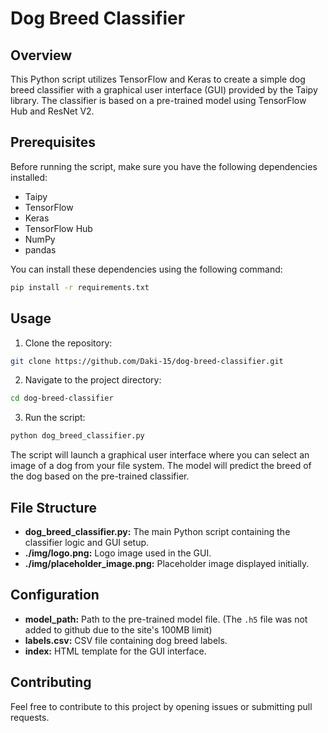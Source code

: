 # Dog Breed Classifier

## Overview

This Python script utilizes TensorFlow and Keras to create a simple dog breed classifier with a graphical user interface (GUI) provided by the Taipy library. The classifier is based on a pre-trained model using TensorFlow Hub and ResNet V2.

## Prerequisites

Before running the script, make sure you have the following dependencies installed:

- Taipy
- TensorFlow
- Keras
- TensorFlow Hub
- NumPy
- pandas

You can install these dependencies using the following command:

```bash
pip install -r requirements.txt
```

## Usage

1. Clone the repository:

```bash
git clone https://github.com/Daki-15/dog-breed-classifier.git
```

2. Navigate to the project directory:

```bash
cd dog-breed-classifier
```

3. Run the script:

```bash
python dog_breed_classifier.py
```

The script will launch a graphical user interface where you can select an image of a dog from your file system. The model will predict the breed of the dog based on the pre-trained classifier.

## File Structure

- **dog_breed_classifier.py:** The main Python script containing the classifier logic and GUI setup.
- **./img/logo.png:** Logo image used in the GUI.
- **./img/placeholder_image.png:** Placeholder image displayed initially.

## Configuration

- **model_path:** Path to the pre-trained model file. (The `.h5` file was not added to github due to the site's 100MB limit) 
- **labels.csv:** CSV file containing dog breed labels.
- **index:** HTML template for the GUI interface.

## Contributing

Feel free to contribute to this project by opening issues or submitting pull requests.
